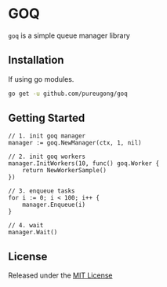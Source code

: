 # GOQ

`goq` is a simple queue manager library

## Installation
If using go modules.
```sh
go get -u github.com/pureugong/goq
```

## Getting Started
```golang
// 1. init goq manager
manager := goq.NewManager(ctx, 1, nil)

// 2. init goq workers
manager.InitWorkers(10, func() goq.Worker {
    return NewWorkerSample()
})

// 3. enqueue tasks
for i := 0; i < 100; i++ {
    manager.Enqueue(i)
}

// 4. wait
manager.Wait()

```

## License

Released under the [MIT License](https://github.com/pureugong/goq/blob/master/LICENSE)
